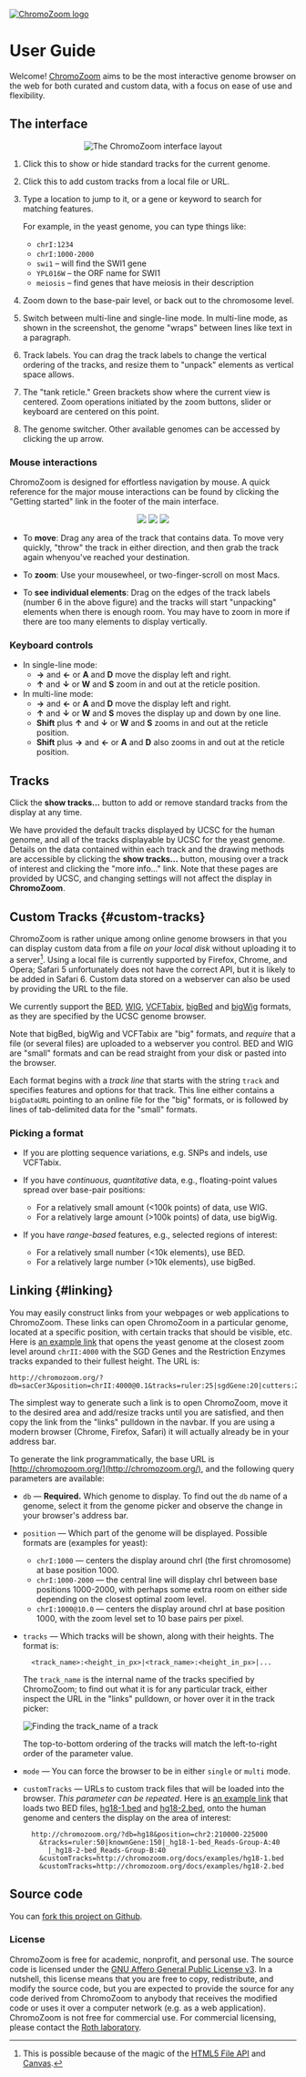 <a id="logo-header" href="../"><img src="img/chromozoom-large.png" alt="ChromoZoom logo"/></a>

# User Guide

Welcome!  [ChromoZoom](../) aims to be the most interactive genome browser on the web for both curated and custom data, with a focus on ease of use and flexibility.

## The interface

<center><img src="img/interface.png" alt="The ChromoZoom interface layout"/></center>

1. Click this to show or hide standard tracks for the current genome.

2. Click this to add custom tracks from a local file or URL.

3. Type a location to jump to it, or a gene or keyword to search for matching features.
   
   For example, in the yeast genome, you can type things like:
     - `chrI:1234`
     - `chrI:1000-2000`
     - `swi1` – will find the SWI1 gene
     - `YPL016W` – the ORF name for SWI1
     - `meiosis` – find genes that have meiosis in their description

4. Zoom down to the base-pair level, or back out to the chromosome level.

5. Switch between multi-line and single-line mode.  In multi-line mode, as shown in the screenshot,
   the genome "wraps" between lines like text in a paragraph.

6. Track labels.  You can drag the track labels to change the vertical ordering of the tracks,
   and resize them to "unpack" elements as vertical space allows.

7. The "tank reticle."  Green brackets show where the current view is centered.  Zoom operations
   initiated by the zoom buttons, slider or keyboard are centered on this point.

8. The genome switcher.  Other available genomes can be accessed by clicking the up arrow.

### Mouse interactions

ChromoZoom is designed for effortless navigation by mouse.  A quick reference for the major mouse interactions can be found by clicking the "Getting started" link in the footer of the main interface.

<center>
  <img src="../css/intro-panel-1.gif"> <img src="../css/intro-panel-2.gif"> <img src="../css/intro-panel-3.gif">
</center>

- To **move**: Drag any area of the track that contains data.  To move very quickly, "throw" the track in either direction, and then grab the track again whenyou've reached your destination.
  
- To **zoom**: Use your mousewheel, or two-finger-scroll on most Macs.

- To **see individual elements**: Drag on the edges of the track labels (number 6 in the above figure)
  and the tracks will start "unpacking" elements when there is enough room.  You may have to zoom in more
  if there are too many elements to display vertically.

### Keyboard controls

- In single-line mode:
  - **→** and **←** or **A** and **D** move the display left and right.
  - **↑** and **↓** or **W** and **S** zoom in and out at the reticle position.
- In multi-line mode:
  - **→** and **←** or **A** and **D** move the display left and right.
  - **↑** and **↓** or **W** and **S** moves the display up and down by one line.
  - **Shift** plus **↑** and **↓** or **W** and **S** zooms in and out at the reticle position.
  - **Shift** plus **→** and **←** or **A** and **D** also zooms in and out at the reticle position.
  
## Tracks

Click the **show tracks...** button to add or remove standard tracks from the display at any time.

We have provided the default tracks displayed by UCSC for the human genome, and all of the tracks displayable by UCSC for the yeast genome.  Details on the data contained within each track and the drawing methods are accessible by clicking the **show tracks...** button, mousing over a track of interest and clicking the "more info..." link.  Note that these pages are provided by UCSC, and changing settings will not affect the display in **ChromoZoom**.

## Custom Tracks {#custom-tracks}

ChromoZoom is rather unique among online genome browsers in that you can display custom data from a file *on your local disk* without uploading it to a server[^1].  Using a local file is currently supported by Firefox, Chrome, and Opera; Safari 5 unfortunately does not have the correct API, but it is likely to be added in Safari 6.  Custom data stored on a webserver can also be used by providing the URL to the file.

We currently support the [BED](http://genome.ucsc.edu/FAQ/FAQformat.html#format1), [WIG](http://genome.ucsc.edu/goldenPath/help/wiggle.html), [VCFTabix](http://genome.ucsc.edu/goldenPath/help/vcf.html), [bigBed](http://genome.ucsc.edu/goldenPath/help/bigBed.html) and [bigWig](http://genome.ucsc.edu/goldenPath/help/bigWig.html) formats, as they are specified by the UCSC genome browser. 

Note that bigBed, bigWig and VCFTabix are "big" formats, and *require* that a file (or several files) are uploaded to a webserver you control.  BED and WIG are "small" formats and can be read straight from your disk or pasted into the browser.

Each format begins with a *track line* that starts with the string `track` and specifies features and options for that track.  This line either contains a `bigDataURL` pointing to an online file for the "big" formats, or is followed by lines of tab-delimited data for the "small" formats.

[^1]: This is possible because of the magic of the [HTML5 File API](http://www.w3.org/TR/FileAPI/) and [Canvas](https://developer.mozilla.org/en/HTML/Canvas).

### Picking a format

- If you are plotting sequence variations, e.g. SNPs and indels, use VCFTabix.

- If you have *continuous*, *quantitative* data, e.g., floating-point values spread over base-pair positions:
  - For a relatively small amount (<100k points) of data, use WIG.
  - For a relatively large amount (>100k points) of data, use bigWig.

- If you have *range-based* features, e.g., selected regions of interest:
  - For a relatively small number (<10k elements), use BED.
  - For a relatively large number (>10k elements), use bigBed.

## Linking {#linking}

You may easily construct links from your webpages or web applications to ChromoZoom.  These links can open ChromoZoom in a particular genome, located at a specific position, with certain tracks that should be visible, etc.  Here is [an example link][example-link-1] that opens the yeast genome at the closest zoom level around `chrII:4000` with the SGD Genes and the Restriction Enzymes tracks expanded to their fullest height.  The URL is:

    http://chromozoom.org/?db=sacCer3&position=chrII:4000@0.1&tracks=ruler:25|sgdGene:20|cutters:250

[example-link-1]: http://chromozoom.org/?db=sacCer3&position=chrII:4000@0.1&tracks=ruler:25|sgdGene:20|cutters:250

The simplest way to generate such a link is to open ChromoZoom, move it to the desired area and add/resize tracks until you are satisfied, and then copy the link from the "links" pulldown in the navbar.  If you are using a modern browser (Chrome, Firefox, Safari) it will actually already be in your address bar.

To generate the link programmatically, the base URL is [http://chromozoom.org/](http://chromozoom.org/), and the following query parameters are available:

- `db` — **Required.** Which genome to display.  To find out the `db` name of a genome, 
  select it from the genome picker and observe the change in your browser's address bar.
  
- `position` — Which part of the genome will be displayed.  Possible formats are (examples for yeast):
  - `chrI:1000` — centers the display around chrI (the first chromosome) at base position 1000.
  - `chrI:1000-2000` — the central line will display chrI between base positions 1000-2000, with perhaps some extra room on either side depending on the closest optimal zoom level.
  - `chrI:1000@10.0` — centers the display around chrI at base position 1000, with the zoom level set to 10 base pairs per pixel.

- `tracks` — Which tracks will be shown, along with their heights.  The format is:

        <track_name>:<height_in_px>|<track_name>:<height_in_px>|...
  
  The `track_name` is the internal name of the tracks specified by ChromoZoom; to find out what it is for any particular 
  track, either inspect the URL in the "links" pulldown, or hover over it in the track picker:
  
  <img src="img/track-names.png" alt="Finding the track_name of a track"/>
  
  The top-to-bottom ordering of the tracks will match the left-to-right order of the parameter value.

- `mode` — You can force the browser to be in either `single` or `multi` mode.

- `customTracks` — URLs to custom track files that will be loaded into the browser.  *This parameter can be repeated*.  Here is [an example link][example-link-2] that loads two BED files, [hg18-1.bed][bed-1] and [hg18-2.bed][bed-2], onto the human genome and centers the display on the area of interest:

        http://chromozoom.org/?db=hg18&position=chr2:210000-225000
          &tracks=ruler:50|knownGene:150|_hg18-1-bed_Reads-Group-A:40
            |_hg18-2-bed_Reads-Group-B:40
          &customTracks=http://chromozoom.org/docs/examples/hg18-1.bed
          &customTracks=http://chromozoom.org/docs/examples/hg18-2.bed

[example-link-2]: http://chromozoom.org/?db=hg18&position=chr2:210000-225000&tracks=ruler:50|knownGene:150|_hg18-1-bed_Reads-Group-A:40|_hg18-2-bed_Reads-Group-B:40&customTracks=http://chromozoom.org/docs/examples/hg18-1.bed&customTracks=http://chromozoom.org/docs/examples/hg18-2.bed
[bed-1]: http://chromozoom.org/docs/examples/hg18-1.bed
[bed-2]: http://chromozoom.org/docs/examples/hg18-2.bed

## Source code

You can [fork this project on Github](http://github.com/rothlab/chromozoom).

### License

ChromoZoom is free for academic, nonprofit, and personal use.  The source code is licensed under the [GNU Affero General Public License v3](http://www.gnu.org/licenses/agpl-3.0.html).  In a nutshell, this license means that you are free to copy, redistribute, and modify the source code, but you are expected to provide the source for any code derived from ChromoZoom to anybody that receives the modified code or uses it over a computer network (e.g. as a web application).  ChromoZoom is not free for commercial use.  For commercial licensing, please contact the [Roth laboratory](http://llama.mshri.on.ca).